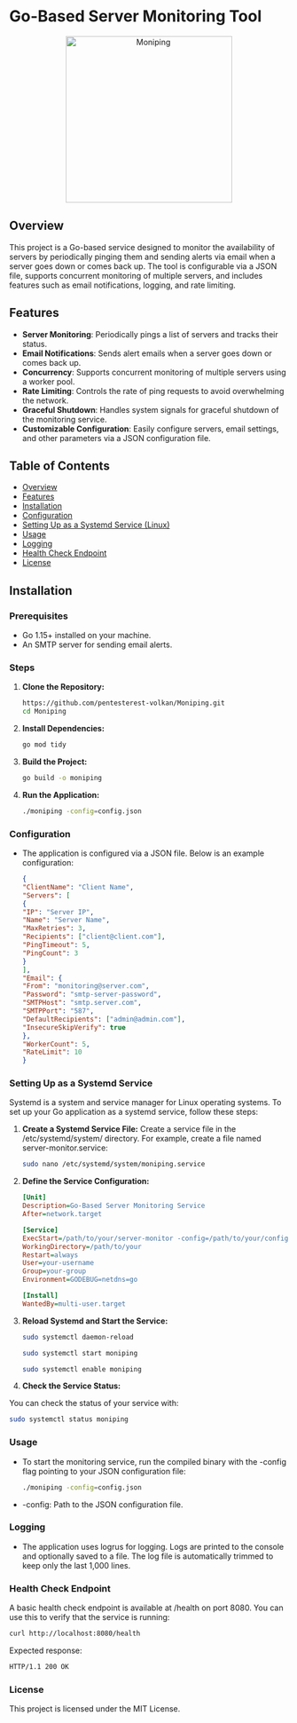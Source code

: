 # Go-Based Server Monitoring Tool

<p style="text-align: center;">
  <img src="https://i.imgur.com/b67VT1v.png" alt="Moniping" width="300"/>
</p>

## Overview

This project is a Go-based service designed to monitor the availability of servers by periodically pinging them and sending alerts via email when a server goes down or comes back up. The tool is configurable via a JSON file, supports concurrent monitoring of multiple servers, and includes features such as email notifications, logging, and rate limiting.

## Features

- **Server Monitoring**: Periodically pings a list of servers and tracks their status.
- **Email Notifications**: Sends alert emails when a server goes down or comes back up.
- **Concurrency**: Supports concurrent monitoring of multiple servers using a worker pool.
- **Rate Limiting**: Controls the rate of ping requests to avoid overwhelming the network.
- **Graceful Shutdown**: Handles system signals for graceful shutdown of the monitoring service.
- **Customizable Configuration**: Easily configure servers, email settings, and other parameters via a JSON configuration file.

## Table of Contents

- [Overview](#overview)
- [Features](#features)
- [Installation](#installation)
- [Configuration](#configuration)
- [Setting Up as a Systemd Service (Linux)](#setting-up-as-a-systemd-service)
- [Usage](#usage)
- [Logging](#logging)
- [Health Check Endpoint](#health-check-endpoint)
- [License](#license)

## Installation

### Prerequisites

- Go 1.15+ installed on your machine.
- An SMTP server for sending email alerts.

### Steps

1. **Clone the Repository:**
   ```sh
   https://github.com/pentesterest-volkan/Moniping.git
   cd Moniping
   ```

2. **Install Dependencies:**
   ```sh
   go mod tidy
   ```

3. **Build the Project:**
   ```sh
   go build -o moniping
   ```

4. **Run the Application:**
   ```sh
   ./moniping -config=config.json
   ```


### Configuration

- The application is configured via a JSON file. Below is an example configuration:

  ```json
  {
  "ClientName": "Client Name",
  "Servers": [
  {
  "IP": "Server IP",
  "Name": "Server Name",
  "MaxRetries": 3,
  "Recipients": ["client@client.com"],
  "PingTimeout": 5,
  "PingCount": 3
  }
  ],
  "Email": {
  "From": "monitoring@server.com",
  "Password": "smtp-server-password",
  "SMTPHost": "smtp.server.com",
  "SMTPPort": "587",
  "DefaultRecipients": ["admin@admin.com"],
  "InsecureSkipVerify": true
  },
  "WorkerCount": 5,
  "RateLimit": 10
  }
  ```

### Setting Up as a Systemd Service

Systemd is a system and service manager for Linux operating systems. To set up your Go application as a systemd service, follow these steps:

1. **Create a Systemd Service File:**
Create a service file in the /etc/systemd/system/ directory. For example, create a file named server-monitor.service:
   ```sh
   sudo nano /etc/systemd/system/moniping.service
   ```
2. **Define the Service Configuration:**

   ```ini
   [Unit]
   Description=Go-Based Server Monitoring Service
   After=network.target
   
   [Service]
   ExecStart=/path/to/your/server-monitor -config=/path/to/your/config.json
   WorkingDirectory=/path/to/your
   Restart=always
   User=your-username
   Group=your-group
   Environment=GODEBUG=netdns=go
   
   [Install]
   WantedBy=multi-user.target
   ```

3. **Reload Systemd and Start the Service:**

   ```sh
   sudo systemctl daemon-reload
   ```
   ```sh
   sudo systemctl start moniping
   ```
   ```sh
   sudo systemctl enable moniping
   ```

4. **Check the Service Status:**

You can check the status of your service with:
   ```sh
   sudo systemctl status moniping
   ```

### Usage
- To start the monitoring service, run the compiled binary with the -config flag pointing to your JSON configuration file:
   ```sh
   ./moniping -config=config.json
   ```
- -config: Path to the JSON configuration file.

### Logging

- The application uses logrus for logging. Logs are printed to the console and optionally saved to a file. The log file is automatically trimmed to keep only the last 1,000 lines.

### Health Check Endpoint
A basic health check endpoint is available at /health on port 8080. You can use this to verify that the service is running:
   ```sh
   curl http://localhost:8080/health
   ```

Expected response:
   ```sh
   HTTP/1.1 200 OK
   ```

### License
This project is licensed under the MIT License.

